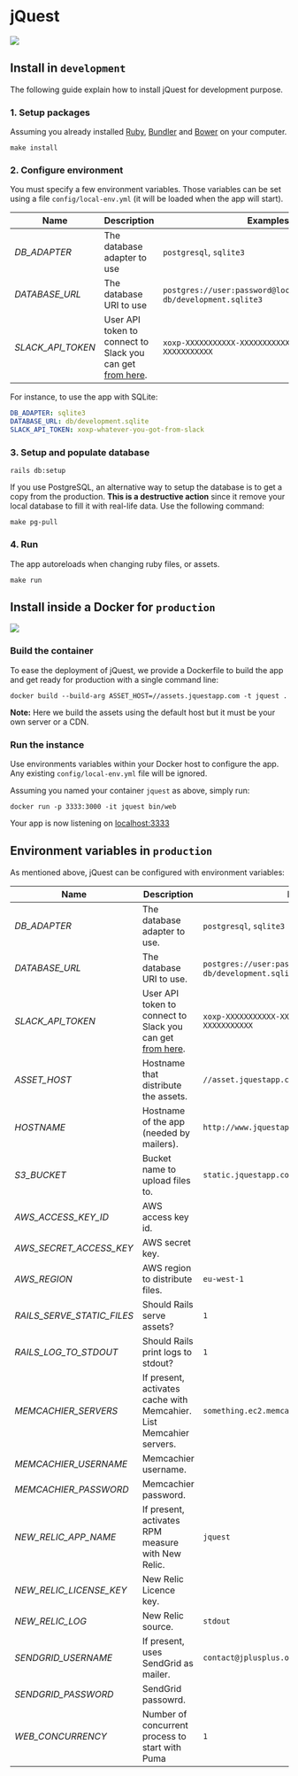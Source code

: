 # jQuest

[![](http://imgur.com/zwhZfsd.png)](http://www.jquestapp.com)

## Install in `development`

The following guide explain how to install jQuest for development purpose.

### 1. Setup packages

Assuming you already installed [Ruby], [Bundler] and [Bower] on your computer.

    make install

### 2. Configure environment

You must specify a few environment variables. Those variables can be set using
a file `config/local-env.yml` (it will be loaded when the app will start).

Name | Description | Examples
--- | --- | ---
<var>DB_ADAPTER</var> | The database adapter to use | `postgresql`, `sqlite3`
<var>DATABASE_URL</var> | The database URI to use | `postgres://user:password@localhost:5432/jquest`, `db/development.sqlite3`
<var>SLACK_API_TOKEN</var> | User API token to connect to Slack you can get [from here](https://api.slack.com/web). | `xoxp-XXXXXXXXXXX-XXXXXXXXXXX-XXXXXXXXXXX-XXXXXXXXXXX`

For instance, to use the app with SQLite:

```yml
DB_ADAPTER: sqlite3
DATABASE_URL: db/development.sqlite
SLACK_API_TOKEN: xoxp-whatever-you-got-from-slack
```

### 3. Setup and populate database

    rails db:setup

If you use PostgreSQL, an alternative way to setup the database is to get a copy from the production. **This is a destructive action** since it remove your local database to fill it with real-life data. Use the following command:

    make pg-pull

### 4. Run

The app autoreloads when changing ruby files, or assets.

    make run

## Install inside a Docker for `production`

![](http://imgur.com/lFvhAEH.png)

### Build the container

To ease the deployment of jQuest, we provide a Dockerfile to build the app
and get ready for production with a single command line:

    docker build --build-arg ASSET_HOST=//assets.jquestapp.com -t jquest .

**Note:** Here we build the assets using the default host but it must be your own server or a CDN.

### Run the instance

Use environments variables within your Docker host to configure the app. Any existing `config/local-env.yml` file will be ignored.

Assuming you named your container `jquest` as above, simply run:

    docker run -p 3333:3000 -it jquest bin/web

Your app is now listening on [localhost:3333](http://localhost:3333)

## Environment variables in `production`

As mentioned above, jQuest can be configured with environment variables:

Name | Description | Examples
--- | --- | ---
<var>DB_ADAPTER</var> | The database adapter to use. | `postgresql`, `sqlite3`
<var>DATABASE_URL</var> | The database URI to use. | `postgres://user:password@localhost:5432/jquest`, `db/development.sqlite3`
<var>SLACK_API_TOKEN</var> | User API token to connect to Slack you can get [from here](https://api.slack.com/web). | `xoxp-XXXXXXXXXXX-XXXXXXXXXXX-XXXXXXXXXXX-XXXXXXXXXXX`
<var>ASSET_HOST</var> | Hostname that distribute the assets. | `//asset.jquestapp.com`
<var>HOSTNAME</var> | Hostname of the app (needed by mailers). |  `http://www.jquestapp.com`
<var>S3_BUCKET</var> | Bucket name to upload files to. | `static.jquestapp.com`
<var>AWS_ACCESS_KEY_ID</var> | AWS access key id. |
<var>AWS_SECRET_ACCESS_KEY</var> | AWS secret key. |
<var>AWS_REGION</var> |  AWS region to distribute files. | `eu-west-1`
<var>RAILS_SERVE_STATIC_FILES</var> | Should Rails serve assets? | `1`
<var>RAILS_LOG_TO_STDOUT</var> | Should Rails print logs to stdout? | `1`
<var>MEMCACHIER_SERVERS</var> | If present, activates cache with Memcahier. List Memcahier servers. | `something.ec2.memcachier.com:11211`
<var>MEMCACHIER_USERNAME</var> | Memcachier username. |
<var>MEMCACHIER_PASSWORD</var> | Memcachier password. |
<var>NEW_RELIC_APP_NAME</var> | If present, activates RPM measure with New Relic. | `jquest`
<var>NEW_RELIC_LICENSE_KEY</var> | New Relic Licence key. |
<var>NEW_RELIC_LOG</var> | New Relic source. | `stdout`
<var>SENDGRID_USERNAME</var> | If present, uses SendGrid as mailer. | `contact@jplusplus.org`
<var>SENDGRID_PASSWORD</var> | SendGrid passowrd. |
<var>WEB_CONCURRENCY</var> | Number of concurrent process to start with Puma | `1`

[Ruby]: https://www.ruby-lang.org/en/documentation/installation/
[Bower]: http://bower.io/#install-bower
[Bundler]: http://bundler.io
